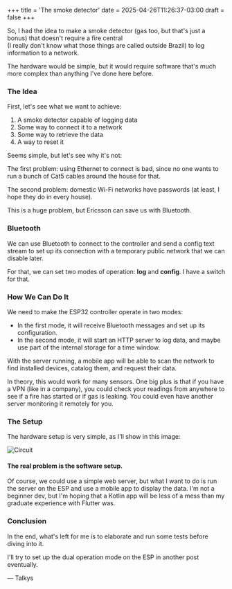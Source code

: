+++
title = 'The smoke detector'
date = 2025-04-26T11:26:37-03:00
draft = false
+++

So, I had the idea to make a smoke detector (gas too, but that's just a bonus) that doesn't require a fire central  
(I really don't know what those things are called outside Brazil) to log information to a network.

The hardware would be simple, but it would require software that's much more complex than anything I've done here before.

<!--more-->

### The Idea

First, let's see what we want to achieve:

1. A smoke detector capable of logging data  
2. Some way to connect it to a network  
3. Some way to retrieve the data  
4. A way to reset it

Seems simple, but let's see why it's not:

The first problem: using Ethernet to connect is bad, since no one wants to run a bunch of Cat5 cables around the house for that.

The second problem: domestic Wi-Fi networks have passwords (at least, I hope they do in every house).

This is a huge problem, but Ericsson can save us with Bluetooth.

### Bluetooth

We can use Bluetooth to connect to the controller and send a config text stream to set up its connection with a temporary public network that we can disable later.

For that, we can set two modes of operation: **log** and **config**. I have a switch for that.

### How We Can Do It

We need to make the ESP32 controller operate in two modes:  
- In the first mode, it will receive Bluetooth messages and set up its configuration.  
- In the second mode, it will start an HTTP server to log data, and maybe use part of the internal storage for a time window.

With the server running, a mobile app will be able to scan the network to find installed devices, catalog them, and request their data.

In theory, this would work for many sensors. One big plus is that if you have a VPN (like in a company), you could check your readings from anywhere to see if a fire has started or if gas is leaking. You could even have another server monitoring it remotely for you.

### The Setup

The hardware setup is very simple, as I'll show in this image:


![Circuit](/images/diagram_01.png)

#### The real problem is the software setup.

Of course, we could use a simple web server, but what I want to do is run the server on the ESP and use a mobile app to display the data. I'm not a beginner dev, but I'm hoping that a Kotlin app will be less of a mess than my graduate experience with Flutter was.

### Conclusion

In the end, what's left for me is to elaborate and run some tests before diving into it.

I'll try to set up the dual operation mode on the ESP in another post eventually.

— Talkys
